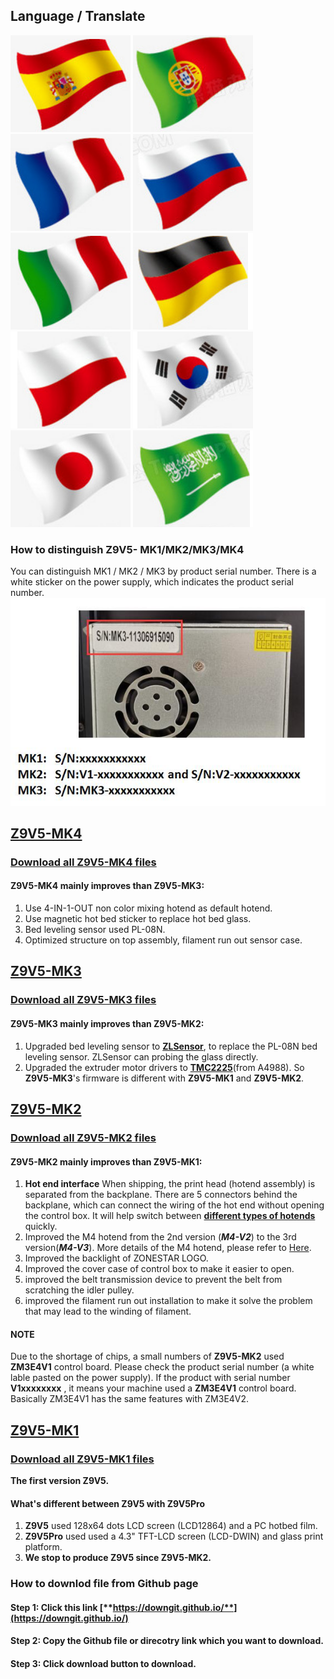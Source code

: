 ## Language / Translate
[![](./languagepic/ES.png)](https://github-com.translate.goog/ZONESTAR3D/Z9/tree/main/Z9V5?_x_tr_sl=en&_x_tr_tl=es)
[![](./languagepic/PT.png)](https://github-com.translate.goog/ZONESTAR3D/Z9/tree/main/Z9V5?_x_tr_sl=en&_x_tr_tl=pt)
[![](./languagepic/FR.png)](https://github-com.translate.goog/ZONESTAR3D/Z9/tree/main/Z9V5?_x_tr_sl=en&_x_tr_tl=fr)
[![](./languagepic/RU.png)](https://github-com.translate.goog/ZONESTAR3D/Z9/tree/main/Z9V5?_x_tr_sl=en&_x_tr_tl=ru)
[![](./languagepic/IT.png)](https://github-com.translate.goog/ZONESTAR3D/Z9/tree/main/Z9V5?_x_tr_sl=en&_x_tr_tl=it)
[![](./languagepic/DE.png)](https://github-com.translate.goog/ZONESTAR3D/Z9/tree/main/Z9V5?_x_tr_sl=en&_x_tr_tl=de)
[![](./languagepic/PL.png)](https://github-com.translate.goog/ZONESTAR3D/Z9/tree/main/Z9V5?_x_tr_sl=en&_x_tr_tl=pl)
[![](./languagepic/KR.png)](https://github-com.translate.goog/ZONESTAR3D/Z9/tree/main/Z9V5?_x_tr_sl=en&_x_tr_tl=ko)
[![](./languagepic/JP.png)](https://github-com.translate.goog/ZONESTAR3D/Z9/tree/main/Z9V5?_x_tr_sl=en&_x_tr_tl=ja)
[![](./languagepic/SA.png)](https://github-com.translate.goog/ZONESTAR3D/Z9/tree/main/Z9V5?_x_tr_sl=en&_x_tr_tl=ar)

### How to distinguish Z9V5- MK1/MK2/MK3/MK4
You can distinguish MK1 / MK2 / MK3 by product serial number. There is a white sticker on the power supply, which indicates the product serial number.  
![](MKn.jpg)

## [Z9V5-MK4](https://github.com/ZONESTAR3D/Z9/tree/main/Z9V5/Z9V5-MK4)
### [**Download all Z9V5-MK4 files**](https://downgit.github.io/#/home?url=https:%2F%2Fgithub.com%2FZONESTAR3D%2FZ9%2Ftree%2Fmain%2FZ9V5%2FZ9V5-MK4)   
#### **Z9V5-MK4 mainly improves than Z9V5-MK3**:  
1. Use 4-IN-1-OUT non color mixing hotend as default hotend.
2. Use magnetic hot bed sticker to replace hot bed glass.
3. Bed leveling sensor used PL-08N.
4. Optimized structure on top assembly, filament run out sensor case.

## [Z9V5-MK3](https://github.com/ZONESTAR3D/Z9/tree/main/Z9V5/Z9V5-MK3)
### [**Download all Z9V5-MK3 files**](https://downgit.github.io/#/home?url=https:%2F%2Fgithub.com%2FZONESTAR3D%2FZ9%2Ftree%2Fmain%2FZ9V5%2FZ9V5-MK3)   
#### **Z9V5-MK3 mainly improves than Z9V5-MK2**:  
1. Upgraded bed leveling sensor to [**ZLSensor**](https://aliexpress.com/item/1005002865311470.html), to replace the PL-08N bed leveling sensor. ZLSensor can probing the glass directly.  
2. Upgraded the extruder motor drivers to [**TMC2225**](https://aliexpress.com/item/1005003270721219.html)(from A4988). So **Z9V5-MK3**'s firmware is different with **Z9V5-MK1** and **Z9V5-MK2**.  

## [Z9V5-MK2](https://github.com/ZONESTAR3D/Z9/tree/main/Z9V5/Z9V5-MK2)
### [**Download all Z9V5-MK2 files**](https://downgit.github.io/#/home?url=https:%2F%2Fgithub.com%2FZONESTAR3D%2FZ9%2Ftree%2Fmain%2FZ9V5%2FZ9V5-MK2) 
#### **Z9V5-MK2 mainly improves than Z9V5-MK1**:  
1. **Hot end interface** When shipping, the print head (hotend assembly) is separated from the backplane. There are 5 connectors behind the backplane, which can connect the wiring of the hot end without opening the control box. It will help switch between [**different types of hotends**](https://github.com/ZONESTAR3D/Upgrade-kit-guide/tree/main/HOTEND) quickly.    
2. Improved the M4 hotend from the 2nd version (***M4-V2***) to the 3rd version(***M4-V3***). More details of the M4 hotend, please refer to [Here](https://github.com/ZONESTAR3D/Upgrade-kit-guide/tree/main/HOTEND/M4%20%204-IN-1-OUT%20Mixing%20Color%20Hotend).  
3. Improved the backlight of ZONESTAR LOGO.  
4. Improved the cover case of control box to make it easier to open.  
5. improved the belt transmission device to prevent the belt from scratching the idler pulley.  
6. improved the filament run out installation to make it solve the problem that may lead to the winding of filament. 
#### NOTE
Due to the shortage of chips, a small numbers of **Z9V5-MK2** used **ZM3E4V1** control board. Please check the product serial number (a white lable pasted on the power supply). If the product with serial number **V1xxxxxxxx** , it means your machine used a **ZM3E4V1** control board. Basically ZM3E4V1 has the same features with ZM3E4V2.      

## [Z9V5-MK1](https://github.com/ZONESTAR3D/Z9/tree/main/Z9V5/Z9V5-MK1) 
### [**Download all Z9V5-MK1 files**](https://downgit.github.io/#/home?url=https:%2F%2Fgithub.com%2FZONESTAR3D%2FZ9%2Ftree%2Fmain%2FZ9V5%2FZ9V5-MK1) 
**The first version Z9V5.**
#### What's different between Z9V5 with Z9V5Pro    
1. **Z9V5** used 128x64 dots LCD screen (LCD12864) and a PC hotbed film.  
2. **Z9V5Pro** used used a 4.3" TFT-LCD screen (LCD-DWIN) and glass print platform.
3. **We stop to produce Z9V5 since Z9V5-MK2.**

### How to downlod file from Github page
#### Step 1: Click this link [**https://downgit.github.io/**](https://downgit.github.io/) 
#### Step 2: Copy the Github file or direcotry link which you want to download.
#### Step 3: Click download button to download. 
[](download.gif)    
